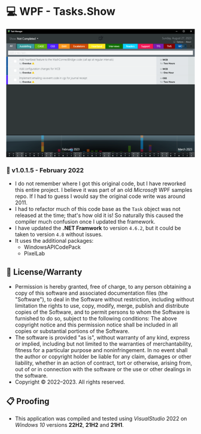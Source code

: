 # 💻 WPF - Tasks.Show

![Example Picture](./ScreenShot.png)

### 📝 v1.0.1.5 - February 2022

* I do not remember where I got this original code, but I have reworked this entire project. I believe it was part of an old *Microsoft* WPF samples repo. If I had to guess I would say the original code write was around 2011.
* I had to refactor much of this code base as the `Task` object was not released at the time; that's how old it is! So naturally this caused the compiler much confusion once I updated the framework.
* I have updated the **.NET Framwork** to version `4.6.2`, but it could be taken to version `4.8` without issues.
* It uses the additional packages:
    - WindowsAPICodePack
    - PixelLab

## 🧾 License/Warranty
* Permission is hereby granted, free of charge, to any person obtaining a copy of this software and associated documentation files (the "Software"), to deal in the Software without restriction, including without limitation the rights to use, copy, modify, merge, publish and distribute copies of the Software, and to permit persons to whom the Software is furnished to do so, subject to the following conditions: The above copyright notice and this permission notice shall be included in all copies or substantial portions of the Software.
* The software is provided "as is", without warranty of any kind, express or implied, including but not limited to the warranties of merchantability, fitness for a particular purpose and noninfringement. In no event shall the author or copyright holder be liable for any claim, damages or other liability, whether in an action of contract, tort or otherwise, arising from, out of or in connection with the software or the use or other dealings in the software.
* Copyright © 2022–2023. All rights reserved.

## 📋 Proofing
* This application was compiled and tested using *VisualStudio* 2022 on *Windows 10* versions **22H2**, **21H2** and **21H1**.
